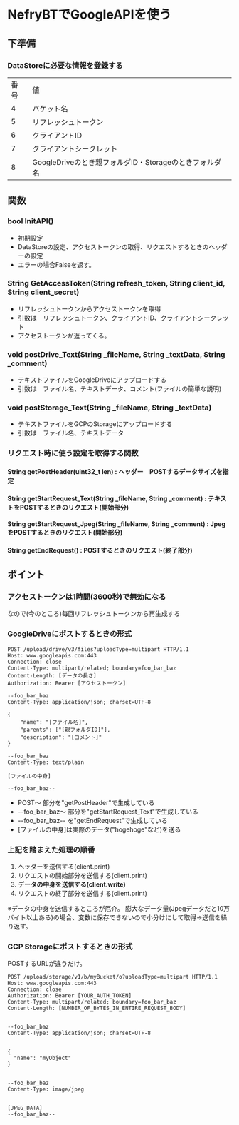 # NefryBTでGoogleAPIを使う  
## 下準備  
### DataStoreに必要な情報を登録する  
<table>
    <tr>
        <td>番号</td>
        <td>値</td>
    </tr>
    <tr>
        <td>4</td>
        <td>バケット名</td>
    </tr>
    <tr>
        <td>5</td>
        <td>リフレッシュトークン</td>
    </tr>
    <tr>
        <td>6</td>
        <td>クライアントID</td>
    </tr>
    <tr>
        <td>7</td>
        <td>クライアントシークレット</td>
    </tr>
    <tr>
        <td>8</td>
        <td>GoogleDriveのとき親フォルダID・Storageのときフォルダ名</td>
    </tr>
</table>
  
## 関数
### bool InitAPI()  
* 初期設定  
* DataStoreの設定、アクセストークンの取得、リクエストするときのヘッダーの設定
* エラーの場合Falseを返す。
  
  
### String GetAccessToken(String refresh_token, String client_id, String client_secret)  
* リフレッシュトークンからアクセストークンを取得  
* 引数は　リフレッシュトークン、クライアントID、クライアントシークレット
* アクセストークンが返ってくる。  

### void postDrive_Text(String _fileName, String _textData,  String _comment)  
* テキストファイルをGoogleDriveにアップロードする
* 引数は　ファイル名、テキストデータ、コメント(ファイルの簡単な説明)
  
### void postStorage_Text(String _fileName, String _textData)  
* テキストファイルをGCPのStorageにアップロードする
* 引数は　ファイル名、テキストデータ

### リクエスト時に使う設定を取得する関数  
#### String getPostHeader(uint32_t len) : ヘッダー　POSTするデータサイズを指定  
#### String getStartRequest_Text(String _fileName, String _comment) : テキストをPOSTするときのリクエスト(開始部分)  
#### String getStartRequest_Jpeg(String _fileName, String _comment) : JpegをPOSTするときのリクエスト(開始部分)  
#### String getEndRequest() : POSTするときのリクエスト(終了部分)  

## ポイント  
### アクセストークンは1時間(3600秒)で無効になる  
なので(今のところ)毎回リフレッシュトークンから再生成する  
### GoogleDriveにポストするときの形式  
```
POST /upload/drive/v3/files?uploadType=multipart HTTP/1.1
Host: www.googleapis.com:443
Connection: close
Content-Type: multipart/related; boundary=foo_bar_baz
Content-Length: [データの長さ]
Authorization: Bearer [アクセストークン]

--foo_bar_baz
Content-Type: application/json; charset=UTF-8

{
	"name": "[ファイル名]",
	"parents": ["[親フォルダID]"],
	"description": "[コメント]"
}

--foo_bar_baz
Content-Type: text/plain

[ファイルの中身]

--foo_bar_baz--

```  
* POST～ 部分を"getPostHeader"で生成している
* --foo_bar_baz～ 部分を"getStartRequest_Text"で生成している
* --foo_bar_baz-- を"getEndRequest"で生成している
* [ファイルの中身]は実際のデータ("hogehoge"など)を送る
### 上記を踏まえた処理の順番  
1. ヘッダーを送信する(client.print)
1. リクエストの開始部分を送信する(client.print)
1. **データの中身を送信する(client.write)**
1. リクエストの終了部分を送信する(client.print)  
  
※データの中身を送信するところが厄介。  膨大なデータ量(Jpegデータだと10万バイト以上ある)の場合、変数に保存できないので小分けにして取得→送信を繰り返す。  

### GCP Storageにポストするときの形式
POSTするURLが違うだけ。
```
POST /upload/storage/v1/b/myBucket/o?uploadType=multipart HTTP/1.1
Host: www.googleapis.com:443
Connection: close
Authorization: Bearer [YOUR_AUTH_TOKEN]
Content-Type: multipart/related; boundary=foo_bar_baz
Content-Length: [NUMBER_OF_BYTES_IN_ENTIRE_REQUEST_BODY]


--foo_bar_baz
Content-Type: application/json; charset=UTF-8


{
  "name": "myObject"
}


--foo_bar_baz
Content-Type: image/jpeg


[JPEG_DATA]
--foo_bar_baz--
```
